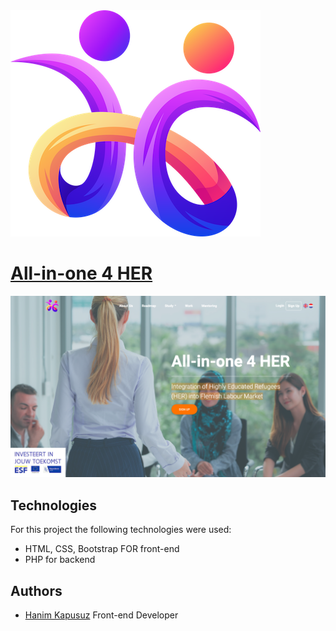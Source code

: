 <img src="images/logos/logo.png" />

# [All-in-one 4 HER](https://all-in-one4her.eu/)
<img src="images/site-view.png" alt="" />

## Technologies
For this project the following technologies were used:
- HTML, CSS, Bootstrap FOR front-end
- PHP for backend

## Authors

- [Hanim Kapusuz](https://github.com/ZHanimK) Front-end Developer
